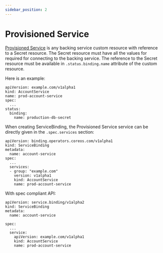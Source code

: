 ```yaml
---
sidebar_position: 2
---
```


# Provisioned Service

[Provisioned Service][provisioned-service] is any backing service custom
resource with reference to a Secret resource.  The Secret resource must have all
the values for required for connecting to the backing service.  The reference to
the Secret resource must be available in `.status.binding.name` attribute of the
custom resource.

Here is an example:

```
apiVersion: example.com/v1alpha1
kind: AccountService
name: prod-account-service
spec:
  ...
status:
  binding:
    name: production-db-secret
```

When creating ServiceBinding, the Provisioned Service service can be directly
given in the `.spec.services` section:

```
apiVersion: binding.operators.coreos.com/v1alpha1
kind: ServiceBinding
metadata:
  name: account-service
spec:
  ...
  services:
  - group: "example.com"
    version: v1alpha1
    kind: AccountService
    name: prod-account-service
```

With spec compliant API:

```
apiVersion: service.binding/v1alpha2
kind: ServiceBinding
metadata:
  name: account-service

spec:
  ...
  service:
    apiVersion: example.com/v1alpha1
    kind: AccountService
    name: prod-account-service
```

[provisioned-service]: https://github.com/k8s-service-bindings/spec#provisioned-service
